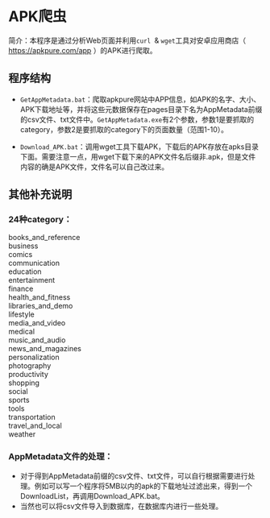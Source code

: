 # APK爬虫
简介：本程序是通过分析Web页面并利用`curl `& `wget`工具对安卓应用商店（ https://apkpure.com/app ）的APK进行爬取。  



## 程序结构
- `GetAppMetadata.bat`：爬取apkpure网站中APP信息，如APK的名字、大小、APK下载地址等，并将这些元数据保存在pages目录下名为AppMetadata前缀的csv文件、txt文件中。`GetAppMetadata.exe`有2个参数，参数1是要抓取的category，参数2是要抓取的category下的页面数量（范围1-10）。

- `Download_APK.bat`：调用wget工具下载APK，下载后的APK存放在apks目录下面。需要注意一点，用wget下载下来的APK文件名后缀非.apk，但是文件内容的确是APK文件，文件名可以自己改过来。

## 其他补充说明
### 24种category：
books\_and\_reference  
business  
comics  
communication  
education  
entertainment  
finance  
health\_and\_fitness  
libraries\_and\_demo  
lifestyle  
media\_and\_video  
medical  
music\_and\_audio  
news\_and\_magazines  
personalization  
photography  
productivity  
shopping  
social  
sports  
tools  
transportation  
travel\_and\_local  
weather  

### AppMetadata文件的处理：
- 对于得到AppMetadata前缀的csv文件、txt文件，可以自行根据需要进行处理。例如可以写一个程序将5MB以内的apk的下载地址过滤出来，得到一个DownloadList，再调用Download_APK.bat。
- 当然也可以将csv文件导入到数据库，在数据库内进行一些处理。